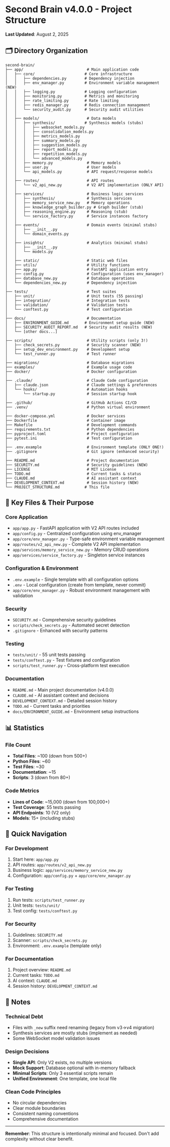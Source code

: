 # Second Brain v4.0.0 - Project Structure

**Last Updated**: August 2, 2025

## 🗂️ Directory Organization

```
second-brain/
├── app/                            # Main application code
│   ├── core/                      # Core infrastructure
│   │   ├── dependencies.py        # Dependency injection
│   │   ├── env_manager.py         # Environment variable management (NEW)
│   │   ├── logging.py             # Logging configuration
│   │   ├── monitoring.py          # Metrics and monitoring
│   │   ├── rate_limiting.py       # Rate limiting
│   │   ├── redis_manager.py       # Redis connection management
│   │   └── security_audit.py      # Security audit utilities
│   │
│   ├── models/                     # Data models
│   │   ├── synthesis/             # Synthesis models (stubs)
│   │   │   ├── websocket_models.py
│   │   │   ├── consolidation_models.py
│   │   │   ├── metrics_models.py
│   │   │   ├── summary_models.py
│   │   │   ├── suggestion_models.py
│   │   │   ├── report_models.py
│   │   │   ├── repetition_models.py
│   │   │   └── advanced_models.py
│   │   ├── memory.py               # Memory models
│   │   ├── user.py                 # User models
│   │   └── api_models.py           # API request/response models
│   │
│   ├── routes/                     # API routes
│   │   └── v2_api_new.py           # V2 API implementation (ONLY API)
│   │
│   ├── services/                   # Business logic services
│   │   ├── synthesis/              # Synthesis services
│   │   ├── memory_service_new.py   # Memory operations
│   │   ├── knowledge_graph_builder.py # Graph builder (stub)
│   │   ├── reasoning_engine.py     # Reasoning (stub)
│   │   └── service_factory.py      # Service instances factory
│   │
│   ├── events/                     # Domain events (minimal stubs)
│   │   ├── __init__.py
│   │   └── domain_events.py
│   │
│   ├── insights/                   # Analytics (minimal stubs)
│   │   ├── __init__.py
│   │   └── models.py
│   │
│   ├── static/                     # Static web files
│   ├── utils/                      # Utility functions
│   ├── app.py                      # FastAPI application entry
│   ├── config.py                   # Configuration (uses env_manager)
│   ├── database_new.py             # Database operations
│   └── dependencies_new.py         # Dependency injection
│
├── tests/                          # Test suites
│   ├── unit/                       # Unit tests (55 passing)
│   ├── integration/                # Integration tests
│   ├── validation/                 # Validation tests
│   └── conftest.py                 # Test configuration
│
├── docs/                           # Documentation
│   ├── ENVIRONMENT_GUIDE.md       # Environment setup guide (NEW)
│   ├── SECURITY_AUDIT_REPORT.md   # Security audit results (NEW)
│   └── [other docs...]
│
├── scripts/                        # Utility scripts (only 3!)
│   ├── check_secrets.py            # Security scanner (NEW)
│   ├── setup_dev_environment.py    # Development setup
│   └── test_runner.py              # Test runner
│
├── migrations/                     # Database migrations
├── examples/                       # Example usage code
├── docker/                         # Docker configuration
│
├── .claude/                        # Claude Code configuration
│   ├── claude.json                 # Claude settings & preferences
│   └── hooks/                      # Automation hooks
│       └── startup.py              # Session startup hook
│
├── .github/                        # GitHub Actions CI/CD
├── .venv/                          # Python virtual environment
│
├── docker-compose.yml              # Docker services
├── Dockerfile                      # Container image
├── Makefile                        # Development commands
├── requirements.txt                # Python dependencies
├── pyproject.toml                  # Project configuration
├── pytest.ini                      # Test configuration
│
├── .env.example                    # Environment template (ONLY ONE!)
├── .gitignore                      # Git ignore (enhanced security)
│
├── README.md                       # Project documentation
├── SECURITY.md                     # Security guidelines (NEW)
├── LICENSE                         # MIT License
├── TODO.md                         # Current tasks & status
├── CLAUDE.md                       # AI assistant context
├── DEVELOPMENT_CONTEXT.md          # Session history (NEW)
└── PROJECT_STRUCTURE.md           # This file

```

## 🔑 Key Files & Their Purpose

### Core Application
- `app/app.py` - FastAPI application with V2 API routes included
- `app/config.py` - Centralized configuration using env_manager
- `app/core/env_manager.py` - Type-safe environment variable management
- `app/routes/v2_api_new.py` - Complete V2 API implementation
- `app/services/memory_service_new.py` - Memory CRUD operations
- `app/services/service_factory.py` - Singleton service instances

### Configuration & Environment
- `.env.example` - Single template with all configuration options
- `.env` - Local configuration (create from template, never commit)
- `app/core/env_manager.py` - Robust environment management with validation

### Security
- `SECURITY.md` - Comprehensive security guidelines
- `scripts/check_secrets.py` - Automated secret detection
- `.gitignore` - Enhanced with security patterns

### Testing
- `tests/unit/` - 55 unit tests passing
- `tests/conftest.py` - Test fixtures and configuration
- `scripts/test_runner.py` - Cross-platform test execution

### Documentation
- `README.md` - Main project documentation (v4.0.0)
- `CLAUDE.md` - AI assistant context and decisions
- `DEVELOPMENT_CONTEXT.md` - Detailed session history
- `TODO.md` - Current tasks and priorities
- `docs/ENVIRONMENT_GUIDE.md` - Environment setup instructions

## 📊 Statistics

### File Count
- **Total Files**: ~100 (down from 500+)
- **Python Files**: ~60
- **Test Files**: ~30
- **Documentation**: ~15
- **Scripts**: 3 (down from 80+)

### Code Metrics
- **Lines of Code**: ~15,000 (down from 100,000+)
- **Test Coverage**: 55 tests passing
- **API Endpoints**: 10 (V2 only)
- **Models**: 15+ (including stubs)

## 🚀 Quick Navigation

### For Development
1. Start here: `app/app.py`
2. API routes: `app/routes/v2_api_new.py`
3. Business logic: `app/services/memory_service_new.py`
4. Configuration: `app/config.py` + `app/core/env_manager.py`

### For Testing
1. Run tests: `scripts/test_runner.py`
2. Unit tests: `tests/unit/`
3. Test config: `tests/conftest.py`

### For Security
1. Guidelines: `SECURITY.md`
2. Scanner: `scripts/check_secrets.py`
3. Environment: `.env.example` (template only)

### For Documentation
1. Project overview: `README.md`
2. Current tasks: `TODO.md`
3. AI context: `CLAUDE.md`
4. Session history: `DEVELOPMENT_CONTEXT.md`

## 📝 Notes

### Technical Debt
- Files with `_new` suffix need renaming (legacy from v3→v4 migration)
- Synthesis services are mostly stubs (implement as needed)
- Some WebSocket model validation issues

### Design Decisions
- **Single API**: Only V2 exists, no multiple versions
- **Mock Support**: Database optional with in-memory fallback
- **Minimal Scripts**: Only 3 essential scripts remain
- **Unified Environment**: One template, one local file

### Clean Code Principles
- No circular dependencies
- Clear module boundaries
- Consistent naming conventions
- Comprehensive documentation

---

**Remember**: This structure is intentionally minimal and focused. Don't add complexity without clear benefit.